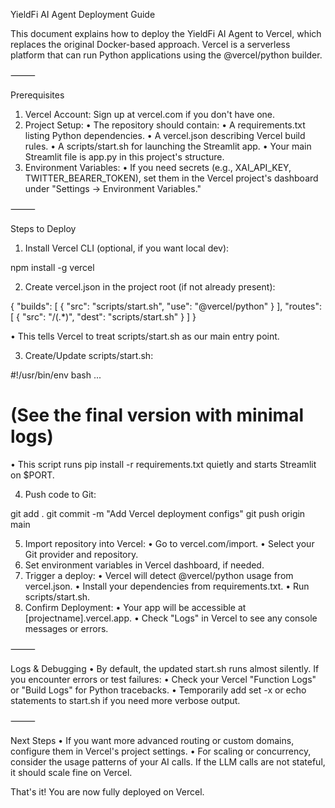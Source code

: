 YieldFi AI Agent Deployment Guide

This document explains how to deploy the YieldFi AI Agent to Vercel, which replaces the original Docker-based approach. Vercel is a serverless platform that can run Python applications using the @vercel/python builder.

⸻

Prerequisites
   1. Vercel Account: Sign up at vercel.com if you don't have one.
   2. Project Setup:
   •  The repository should contain:
   •  A requirements.txt listing Python dependencies.
   •  A vercel.json describing Vercel build rules.
   •  A scripts/start.sh for launching the Streamlit app.
   •  Your main Streamlit file is app.py in this project's structure.
   3. Environment Variables:
   •  If you need secrets (e.g., XAI_API_KEY, TWITTER_BEARER_TOKEN), set them in the Vercel project's dashboard under "Settings → Environment Variables."

⸻

Steps to Deploy
   1. Install Vercel CLI (optional, if you want local dev):

npm install -g vercel


   2. Create vercel.json in the project root (if not already present):

{
  "builds": [
    {
      "src": "scripts/start.sh",
      "use": "@vercel/python"
    }
  ],
  "routes": [
    {
      "src": "/(.*)",
      "dest": "scripts/start.sh"
    }
  ]
}

   •  This tells Vercel to treat scripts/start.sh as our main entry point.

   3. Create/Update scripts/start.sh:

#!/usr/bin/env bash
...
# (See the final version with minimal logs)

   •  This script runs pip install -r requirements.txt quietly and starts Streamlit on $PORT.

   4. Push code to Git:

git add .
git commit -m "Add Vercel deployment configs"
git push origin main


   5. Import repository into Vercel:
   •  Go to vercel.com/import.
   •  Select your Git provider and repository.
   6. Set environment variables in Vercel dashboard, if needed.
   7. Trigger a deploy:
   •  Vercel will detect @vercel/python usage from vercel.json.
   •  Install your dependencies from requirements.txt.
   •  Run scripts/start.sh.
   8. Confirm Deployment:
   •  Your app will be accessible at [projectname].vercel.app.
   •  Check "Logs" in Vercel to see any console messages or errors.

⸻

Logs & Debugging
   •  By default, the updated start.sh runs almost silently. If you encounter errors or test failures:
   •  Check your Vercel "Function Logs" or "Build Logs" for Python tracebacks.
   •  Temporarily add set -x or echo statements to start.sh if you need more verbose output.

⸻

Next Steps
   •  If you want more advanced routing or custom domains, configure them in Vercel's project settings.
   •  For scaling or concurrency, consider the usage patterns of your AI calls. If the LLM calls are not stateful, it should scale fine on Vercel.

That's it! You are now fully deployed on Vercel.